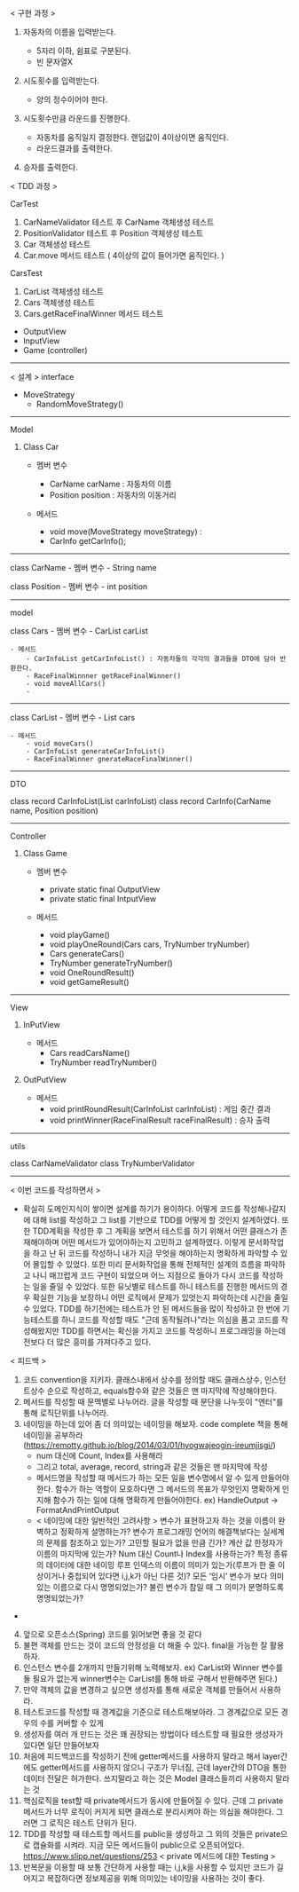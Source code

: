 < 구현 과정 >
1. 자동차의 이름을 입력받는다.
    - 5자리 이하, 쉼표로 구분된다.
    - 빈 문자열X

2. 시도횟수를 입력받는다.
    - 양의 정수이어야 한다.

3. 시도횟수만큼 라운드를 진행한다.
    - 자동차를 움직일지 결정한다. 랜덤값이 4이상이면 움직인다.
    - 라운드결과를 출력한다.

4. 승자를 출력한다. 

< TDD 과정 >

CarTest
1. CarNameValidator 테스트 후 CarName 객체생성 테스트 
2. PositionValidator 테스트 후 Position 객체생성 테스트
3. Car 객체생성 테스트 
4. Car.move 메서드 테스트 ( 4이상의 값이 들어가면 움직인다. )

CarsTest
1. CarList 객체생성 테스트
2. Cars 객체생성 테스트
3. Cars.getRaceFinalWinner 메서드 테스트

- OutputView 
- InputView
- Game (controller)
-----------------------------------------
< 설계 >
interface
- MoveStrategy 
    - RandomMoveStrategy() 
-------------------------------------------
Model
1. Class Car 
    - 멤버 변수
      - CarName carName : 자동차의 이름
      - Position position : 자동차의 이동거리

    - 메서드
      - void move(MoveStrategy moveStrategy) : 
      - CarInfo getCarInfo(); 
---------------------------------------------

class CarName 
    - 멤버 변수
        - String name

class Position
    - 멤버 변수
        - int position
      
---------------------------------------------
model

class Cars
    - 멤버 변수
        - CarList carList

    - 메서드
        - CarInfoList getCarInfoList() : 자동차들의 각각의 결과들을 DTO에 담아 반환한다. 
        - RaceFinalWinnner getRaceFinalWinner() 
        - void moveAllCars()
        - 
-------------------------------------------
class CarList
    - 멤버 변수
        - List<Car> cars


    - 메서드
        - void moveCars()
        - CarInfoList generateCarInfoList()
        - RaceFinalWinner gnerateRaceFinalWinner()

--------------------------------------------
DTO

class record CarInfoList(List<CarInfo> carInfoList)
class record CarInfo(CarName name, Position position)

---------------------------------------------
Controller
1. Class Game
    - 멤버 변수
      - private static final OutputView
      - private static final IntputView

    - 메서드
      - void playGame()
      - void playOneRound(Cars cars, TryNumber tryNumber)
      - Cars generateCars() 
      - TryNumber generateTryNumber()
      - void OneRoundResult()
      - void getGameResult()

-------------------------------------------
View

1. InPutView
    - 메서드
      - Cars readCarsName()
      - TryNumber readTryNumber()

2. OutPutView
    - 메서드
      - void printRoundResult(CarInfoList carInfoList) : 게임 중간 결과
      - void printWinner(RaceFinalResult raceFinalResult) : 승자 출력

--------------------------------------------
utils

class CarNameValidator
class TryNumberValidator


---------------------------------------------------------------
< 이번 코드를 작성하면서 >
- 확실히 도메인지식이 쌓이면 설계를 하기가 용이하다. 어떻게 코드를 작성해나갈지에 대해 list를 작성하고 그 list를 기반으로 TDD를 어떻게 할 것인지
설계하였다. 또한 TDD계획을 작성한 후 그 계획을 보면서 테스트를 하기 위해서 어떤 클래스가 존재해야하며 어떤 메서드가 있어야하는지 고민하고 설계하였다.
이렇게 문서화작업을 하고 난 뒤 코드를 작성하니 내가 지금 무엇을 해야하는지 명확하게 파악할 수 있어 몰입할 수 있었다. 또한 미리 문서화작업을 통해 전체적인
설계의 흐름을 파악하고 나니 매끄럽게 코드 구현이 되었으며 어느 지점으로 돌아가 다시 코드를 작성하는 일을 줄일 수 있었다. 또한 유닛별로 테스트를 하니 테스트를 
진행한 메서드의 경우 확실한 기능을 보장하니 어떤 로직에서 문제가 있엇는지 파악하는데 시간을 줄일 수 있었다. TDD를 하기전에는 테스트가 안 된 메서드들을 많이
작성하고 한 번에 기능테스트를 하니 코드를 작성할 때도 "근데 동작될려나"라는 의심을 품고 코드를 작성해왔지만 TDD를 하면서는 확신을 가지고 코드를 작성하니 
프로그래밍을 하는데 전보다 더 많은 흥미를 가져다주고 있다.

< 피드백 >
1. 코드 convention을 지키자. 클래스내에서 상수를 정의할 때도 클래스상수, 인스턴트상수 순으로 작성하고, equals함수와 같은 것들은 맨 마지막에 작성해야한다.
2. 메서드를 작성할 때 문맥별로 나누어라. 글을 작성할 때 문단을 나누듯이 "엔터"를 통해 로직단위를 나누어라.
3. 네이밍을 하는데 있어 좀 더 의미있는 네이밍을 해보자. code complete 책을 통해 네이밍을 공부하라 (https://remotty.github.io/blog/2014/03/01/hyogwajeogin-ireumjisgi/)
    - num 대신에 Count, Index를 사용해라 
    - 그리고 total, average, record, string과 같은 것들은 맨 마지막에 작성
    - 메서드명을 작성할 때 메서드가 하는 모든 일을 변수명에서 알 수 있게 만들어야한다. 함수가 하는 역할이 모호하다면 그 메서드의 목표가 무엇인지 명확하게 인지해
        함수가 하는 일에 대해 명확하게 만들어야한다. ex) HandleOutput -> FormatAndPrintOutput
    - < 네이밍에 대한 일반적인 고려사항 >
      변수가 표현하고자 하는 것을 이름이 완벽하고 정확하게 설명하는가?
      변수가 프로그래밍 언어의 해결책보다는 실세계의 문제를 참조하고 있는가?
      고민할 필요가 없을 만큼 긴가?
      계산 값 한정자가 이름의 마지막에 있는가?
      Num 대신 Count나 Index를 사용하는가?
      특정 종류의 데이터에 대한 네이밍
      루프 인덱스의 이름이 의미가 있는가(루프가 한 줄 이상이거나 중첩되어 있다면 i,j,k가 아닌 다른 것)?
      모든 ‘임시’ 변수가 보다 의미 있는 이름으로 다시 명명되었는가?
      불린 변수가 참일 때 그 의미가 분명하도록 명명되었는가?
- 
4. 앞으로 오픈소스(Spring) 코드를 읽어보면 좋을 것 같다
5. 불편 객체를 만드는 것이 코드의 안정성을 더 해줄 수 있다. final을 가능한 잘 활용하자.
6. 인스턴스 변수를 2개까지 만들기위해 노력해보자. ex) CarList와 Winner 변수를 둘 필요가 없는게 winner변수는 CarList를 통해 바로 구해서 반환해주면 된다.)
7. 만약 객체의 값을 변경하고 싶으면 생성자를 통해 새로운 객체를 만들어서 사용하라. 
8. 테스트코드를 작성할 때 경계값을 기준으로 테스트해보아라. 그 경계값으로 모든 경우의 수를 커버할 수 있게
9. 생성자를 여러 개 만드는 것은 꽤 권장되는 방법이다 테스트할 때 필요한 생성자가 있다면 일단 만들어보자
10. 처음에 피드백코드를 작성하기 전에 getter메서드를 사용하지 말라고 해서 layer간에도 getter메서드를 사용하지 않으니 구조가 무너짐, 근데 layer간의 DTO을 통한
데이터 전달은 허가한다. 쓰지말라고 하는 것은 Model 클래스들끼리 사용하지 말라는 것 
11. 핵심로직을 test할 때 private메서드가 동시에 만들어질 수 있다. 근데 그 private메서드가 너무 로직이 커지게 되면 클래스로 분리시켜야 하는 의심을 해야한다.
그러면 그 로직은 테스트 단위가 된다. 
12. TDD를 작성할 때 테스트할 메서드를 public을 생성하고 그 외의 것들은 private으로 캡슐화를 시켜라. 지금 모든 메서드들이 public으로 오픈되어있다.
https://www.slipp.net/questions/253 < private 메서드에 대한 Testing > 
13. 반복문을 이용할 때 보통 간단하게 사용할 때는 i,j,k을 사용할 수 있지만 코드가 길어지고 복잡하다면 정보제공을 위해 의미있는 네이밍을 사용하는 것이 좋다.
